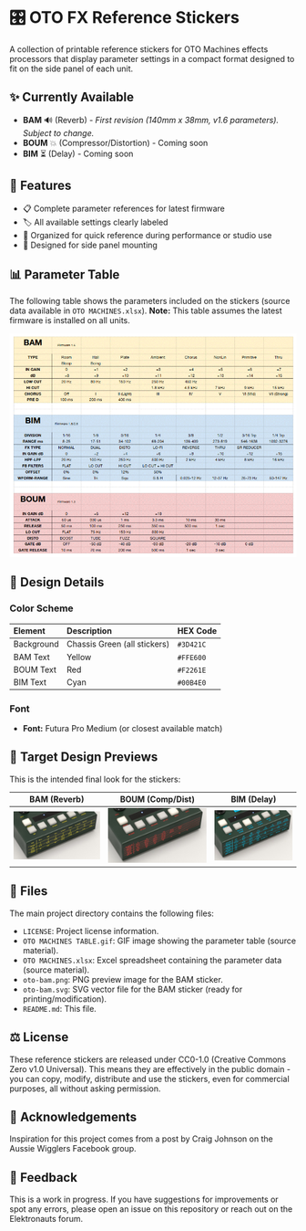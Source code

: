 # 🎛️ OTO FX Reference Stickers

A collection of printable reference stickers for OTO Machines effects processors that display parameter settings in a compact format designed to fit on the side panel of each unit.

## ✨ Currently Available

- **BAM** 🔊 (Reverb) - *First revision (140mm x 38mm, v1.6 parameters). Subject to change.*
- **BOUM** 💥 (Compressor/Distortion) - Coming soon
- **BIM** ⏳ (Delay) - Coming soon

## 🌟 Features

- 📋 Complete parameter references for latest firmware
- 🏷️ All available settings clearly labeled
- 🎹 Organized for quick reference during performance or studio use
- 📐 Designed for side panel mounting

## 📊 Parameter Table

The following table shows the parameters included on the stickers (source data available in `OTO MACHINES.xlsx`). **Note:** This table assumes the latest firmware is installed on all units.

![OTO Machines Parameter Table](OTO%20MACHINES%20TABLE.gif)

## 🎨 Design Details

### Color Scheme

| Element    | Description                   | HEX Code  |
| :--------- | :---------------------------- | :-------- |
| Background | Chassis Green (all stickers) | `#3D421C` |
| BAM Text   | Yellow                        | `#FFE600` |
| BOUM Text  | Red                           | `#F2261E` |
| BIM Text   | Cyan                          | `#00B4E0` |

### Font

- **Font:** Futura Pro Medium (or closest available match)

## 🎯 Target Design Previews

This is the intended final look for the stickers:

| BAM (Reverb) | BOUM (Comp/Dist) | BIM (Delay) |
| :----------: | :--------------: | :---------: |
| ![BAM Sticker Preview](bam.png) | ![BOUM Sticker Preview](boum.png) | ![BIM Sticker Preview](bim.png) |

## 📁 Files

The main project directory contains the following files:

- `LICENSE`: Project license information.
- `OTO MACHINES TABLE.gif`: GIF image showing the parameter table (source material).
- `OTO MACHINES.xlsx`: Excel spreadsheet containing the parameter data (source material).
- `oto-bam.png`: PNG preview image for the BAM sticker.
- `oto-bam.svg`: SVG vector file for the BAM sticker (ready for printing/modification).
- `README.md`: This file.

## ⚖️ License

These reference stickers are released under CC0-1.0 (Creative Commons Zero v1.0 Universal). This means they are effectively in the public domain - you can copy, modify, distribute and use the stickers, even for commercial purposes, all without asking permission.

## 🙏 Acknowledgements

Inspiration for this project comes from a post by Craig Johnson on the Aussie Wigglers Facebook group.

## 💬 Feedback

This is a work in progress. If you have suggestions for improvements or spot any errors, please open an issue on this repository or reach out on the Elektronauts forum.
